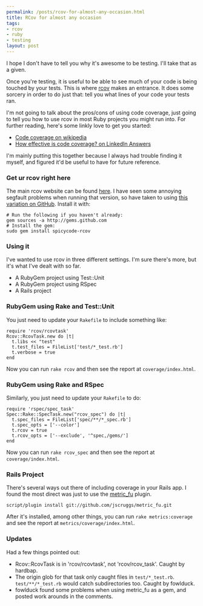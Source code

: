 ```yaml
--- 
permalink: /posts/rcov-for-almost-any-occasion.html
title: RCov for almost any occasion
tags: 
- rcov
- ruby
- testing
layout: post
---
```

I hope I don't have to tell you why it's awesome to be testing. I'll take that as a given.

Once you're testing, it is useful to be able to see much of your code is being touched by your tests. This is where [rcov](http://eigenclass.org/hiki.rb?rcov) makes an entrance. It does some sorcery in order to do just that: tell you what lines of your code your tests ran.

I'm not going to talk about the pros/cons of using code coverage, just going to tell you how to use rcov in most Ruby projects you might run into. For further reading, here's some linkly love to get you started:

 * [Code coverage on wikipedia](http://en.wikipedia.org/wiki/Code_coverage)
 * [How effective is code coverage? on LinkedIn Answers](http://www.linkedin.com/answers/technology/software-development/TCH_SFT/250828-155544)
 
I'm mainly putting this together because I always had trouble finding it myself, and figured it'd be useful to have for future reference.

### Get ur rcov right here

The main rcov website can be found [here](http://eigenclass.org/hiki.rb?rcov). I have seen some annoying segfault problems when running that version, so have taken to using [this variation on GitHub](http://github.com/spicycode/rcov/tree). Install it with:

    # Run the following if you haven't already:
    gem sources -a http://gems.github.com
    # Install the gem:
    sudo gem install spicycode-rcov

### Using it

I've wanted to use rcov in three different settings. I'm sure there's more, but it's what I've dealt with so far.

 * A RubyGem project using Test::Unit
 * A RubyGem project using RSpec
 * A Rails project

### RubyGem using Rake and Test::Unit

You just need to update your `Rakefile` to include something like:

<pre><code class="ruby">require 'rcov/rcovtask'
Rcov::RcovTask.new do |t|
  t.libs &lt;&lt; &quot;test&quot;
  t.test_files = FileList['test/*_test.rb']
  t.verbose = true
end</code></pre>

Now you can run `rake rcov` and then see the report at `coverage/index.html`.

### RubyGem using Rake and RSpec

Similarly, you just need to update your `Rakefile` to do:

<pre><code class="ruby">require 'rspec/spec_task'
Spec::Rake::SpecTask.new(&quot;rcov_spec&quot;) do |t|
  t.spec_files = FileList['spec/**/*_spec.rb']
  t.spec_opts = ['--color']
  t.rcov = true
  t.rcov_opts = ['--exclude', '^spec,/gems/']
end</code></pre>
    
Now you can run `rake rcov_spec` and then see the report at `coverage/index.html`.

### Rails Project 

There's several ways out there of including coverage in your Rails app. I found the most direct was just to use the [metric_fu](http://github.com/jscruggs/metric_fu/tree/master) plugin.

    script/plugin install git://github.com/jscruggs/metric_fu.git
    
After it's installed, among other things, you can run `rake metrics:coverage` and see the report at `metrics/coverage/index.html`.

### Updates

Had a few things pointed out:

 * Rcov::RcovTask is in 'rcov/rcovtask', not 'rcov/rcov_task'. Caught by hardbap.
 * The origin glob for that task only caught files in `test/*_test.rb`. `test/**/*_test.rb` would catch subdirectories too. Caught by fowlduck.
 * fowlduck found some problems when using metric_fu as a gem, and posted work arounds in the comments.